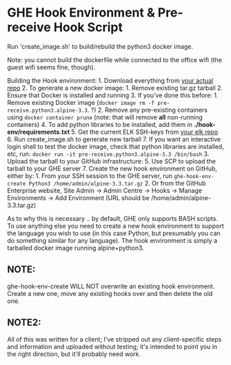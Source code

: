 # GHE Hook Environment & Pre-receive Hook Script
Run 'create_image.sh' to build/rebuild the python3 docker image.

Note: you cannot build the dockerfile while connected to the office wifi (the guest wifi seems fine, though).

Building the Hook environment:
    1. Download everything from [your actual repo](https://gitserver.com/organisation/repo/github)
    2. To generate a new docker image:
        1. Remove existing tar.gz tarball
        2. Ensure that Docker is installed and running
        3. If you’ve done this before:
            1. Remove existing Docker image (`docker image rm -f pre-receive.python3.alpine-3.3`. ?)
            2. Remove any pre-existing containers using `docker container prune` (note: that will remove **all** non-running containers)
        4. To add python libraries to be installed, add them in **./hook-env/requirements.txt**
        5. Get the current ELK SSH-keys from [your elk repo](https://gitserver.com/organisation/repo/certs)
        6. Run create_image.sh to generate new tarball
        7. If you want an interactive login shell to test the docker image,
            check that python libraries are installed, etc, run:
                    `docker run -it pre-receive.python3.alpine-3.3 /bin/bash`
    3. Upload the tarball to your GitHub infrastructure:
        5. Use SCP to upload the tarball to your GHE server
        7. Create the new hook environment on GitHub, either by:
            1. From your SSH session to the GHE server, run `ghe-hook-env-create Python3 /home/admin/alpine-3.3.tar.gz`
            2. Or from the GitHub Enterprise website, Site Admin -> Admin Centre -> Hooks -> Manage Environments -> Add Environment (URL should be /home/admin/alpine-3.3.tar.gz)



As to why this is necessary .. by default, GHE only supports BASH scripts. To use anything else you need to create a new hook environment to support the language you wish to use (in this case Python, but presumably you can do something similar for any language). The hook environment is simply a tarballed docker image running alpine+python3.

NOTE:
-----
ghe-hook-env-create WILL NOT overwrite an existing hook environment.
Create a new one, move any existing hooks over and then delete the old one.

NOTE2:
------
All of this was written for a client; I've stripped out any client-specific
steps and information and uploaded without testing; it's intended to point 
you in the right direction, but it'll probably need work.
